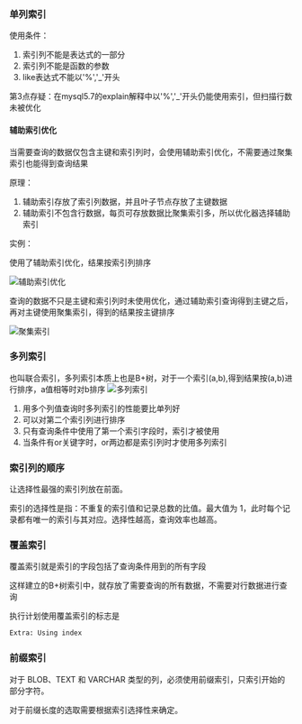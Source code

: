 ### 单列索引
使用条件：

1. 索引列不能是表达式的一部分
2. 索引列不能是函数的参数
3. like表达式不能以'%','_'开头

第3点存疑：在mysql5.7的explain解释中以'%','_'开头仍能使用索引，但扫描行数未被优化

#### 辅助索引优化
当需要查询的数据仅包含主键和索引列时，会使用辅助索引优化，不需要通过聚集索引也能得到查询结果

原理：

1. 辅助索引存放了索引列数据，并且叶子节点存放了主键数据
2. 辅助索引不包含行数据，每页可存放数据比聚集索引多，所以优化器选择辅助索引

实例：

使用了辅助索引优化，结果按索引列排序

![辅助索引优化](\resources\辅助索引优化.png)

查询的数据不只是主键和索引列时未使用优化，通过辅助索引查询得到主键之后，再对主键使用聚集索引，得到的结果按主键排序

![聚集索引](\resources\聚集索引.png)



### 多列索引
也叫联合索引，多列索引本质上也是B+树，对于一个索引(a,b),得到结果按(a,b)进行排序，a值相等时对b排序
![多列索引](\resources\double_key_B+Tree.png)


1. 用多个列值查询时多列索引的性能要比单列好
2. 可以对第二个索引列进行排序
3. 只有查询条件中使用了第一个索引字段时，索引才被使用
4. 当条件有or关键字时，or两边都是索引列时才使用多列索引


### 索引列的顺序
让选择性最强的索引列放在前面。

索引的选择性是指：不重复的索引值和记录总数的比值。最大值为 1，此时每个记录都有唯一的索引与其对应。选择性越高，查询效率也越高。

### 覆盖索引
覆盖索引就是索引的字段包括了查询条件用到的所有字段

这样建立的B+树索引中，就存放了需要查询的所有数据，不需要对行数据进行查询

执行计划使用覆盖索引的标志是
```cmd
Extra: Using index
```

### 前缀索引
对于 BLOB、TEXT 和 VARCHAR 类型的列，必须使用前缀索引，只索引开始的部分字符。

对于前缀长度的选取需要根据索引选择性来确定。